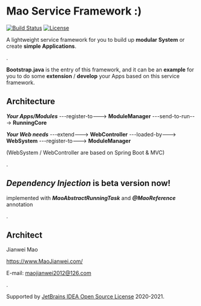 # Mao Service Framework :)
[![Build Status](https://travis-ci.org/MaoJianwei/Mao_Service_Framework.svg?branch=master)](https://travis-ci.org/MaoJianwei/Mao_Service_Framework)
[![License](https://img.shields.io/badge/License-Apache%202.0-blue.svg)](https://github.com/MaoJianwei/MaoFramework/blob/master/LICENSE)

A lightweight service framework for you to build up **modular System** or create **simple Applications**.

.

**Bootstrap.java** is the entry of this framework, and it can be an **example** for you to do some **extension** / **develop** your Apps based on this service framework.

## Architecture

***Your Apps/Modules*** ---register-to---> **ModuleManager** ---send-to-run---> **RunningCore**

***Your Web needs*** ---extend---> **WebController** ---loaded-by---> **WebSystem** ---register-to---> **ModuleManager**

(WebSystem / WebController are based on Spring Boot & MVC)

.

## ***Dependency Injection*** is beta version now!

implemented with ***MaoAbstractRunningTask*** and ***@MaoReference*** annotation

.

## Architect

Jianwei Mao

https://www.MaoJianwei.com/

E-mail: maojianwei2012@126.com

.

Supported by [JetBrains IDEA Open Source License](https://www.jetbrains.com/?from=Mao_Service_Framework) 2020-2021.
